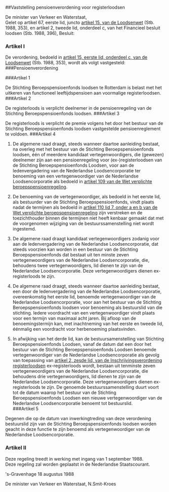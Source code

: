 <meta http-equiv='Content-Type' content='text/html; charset=utf-8' />

##Vaststelling pensioenverordening voor registerloodsen

De minister van Verkeer en Waterstaat,  
Gelet op artikel 67, eerste lid, juncto [artikel 15, van de Loodsenwet](../../../../../../wet/loodsenwet/BWBR0004365/README.md) (Stb. 1988, 353), en artikel 2, tweede lid, onderdeel c, van het Financieel besluit loodsen (Stb. 1988, 396),
Besluit:    

### Artikel  I  

De verordening, bedoeld in [artikel 15, eerste lid, onderdeel c, van de Loodsenwet](../../../../../../wet/loodsenwet/BWBR0004365/README.md) (Stb. 1988, 353), wordt als volgt vastgesteld: 
###Pensioenverordening

###Artikel 1

De Stichting Beroepspensioenfonds loodsen te Rotterdam is belast met het uitkeren van functioneel leeftijdspensioen aan voormalige registerloodsen. 
###Artikel 2

De registerloods is verplicht deelnemer in de pensioenregeling van de Stichting Beroepspensioenfonds loodsen. 
###Artikel 3

De registerloods is verplicht de premie volgens het door het bestuur van de Stichting Beroepspensioenfonds loodsen vastgestelde pensioenreglement te voldoen. 
###Artikel 4

1. De algemene raad draagt, steeds wanneer daartoe aanleiding bestaat, na overleg met het bestuur van de Stichting Beroepspensioenfonds loodsen, één of meerdere kandidaat vertegenwoordigers, die (gewezen) deelnemer zijn aan een pensioenregeling voor (ex-)registerloodsen van de Stichting Beroepspensioenfonds Loodsen, voor aan de ledenvergadering van de Nederlandse Loodsencorporatie ter benoeming van een vertegenwoordiger van de Nederlandse Loodsencorporatie als bedoeld in [artikel 109 van de Wet verplichte beroepspensioenregeling](../../../../../../wet/wet/verplichte/beroepspensioenregeling/BWBR0018831/README.md).  

2. De benoeming van de vertegenwoordiger, als bedoeld in het eerste lid, als bestuurder van de Stichting Beroepspensioenfonds, vindt plaats nadat de termijnen als bedoeld in [artikel 110 lid 7, onder a en b van de Wet verplichte beroepspensioenregeling](../../../../../../wet/wet/verplichte/beroepspensioenregeling/BWBR0018831/README.md) zijn verstreken en de toezichthouder binnen die termijnen niet heeft kenbaar gemaakt dat met de voorgenomen wijziging van de bestuurssamenstelling niet wordt ingestemd.  

3. De algemene raad draagt kandidaat vertegenwoordigers zodanig voor aan de ledenvergadering van de Nederlandse Loodsencorporatie, dat steeds voorzien kan worden in een bestuur van de Stichting Beroepspensioenfonds dat bestaat uit ten minste zeven vertegenwoordigers van de Nederlandse Loodsencorporatie, die, behoudens twee vertegenwoordigers, lid dienen te zijn van de Nederlandse Loodsencorporatie. Deze vertegenwoordigers dienen ex-registerloods te zijn.  

4. De algemene raad draagt, steeds wanneer daartoe aanleiding bestaat, een door de ledenvergadering van de Nederlandse Loodsencorporatie, overeenkomstig het eerste lid, benoemde vertegenwoordiger van de Nederlandse Loodsencorporatie, voor aan het bestuur van de Stichting Beroepspensioenfonds loodsen voor benoeming als bestuurslid van die stichting. Iedere voordracht van een vertegenwoordiger vindt plaats voor een termijn van maximaal acht jaren. Bij afloop van de benoemingstermijn kan, met inachtneming van het eerste en tweede lid, éénmalig een voordracht voor herbenoeming plaatsvinden.  

5. In afwijking van het derde lid, kan de bestuursamenstelling van Stichting Beroepspensioenfonds Loodsen, vanaf de datum dat een door het bestuur van de Stichting Beroepspensioenfonds Loodsen benoemde vertegenwoordiger van de Nederlandse Loodsencorporatie als gevolg van toepassing van [artikel 2, zesde lid, van de Inschrijvingsverordening registerloodsen](../../../../../../pbo/deelnemings-/en/inschrijvingsverordening/BWBR0024643/README.md) ex-registerloods wordt, bestaan uit tenminste zeven vertegenwoordigers van de Nederlandse Loodsencorporatie, die behoudens drie vertegenwoordigers, lid dienen te zijn van de Nederlandse Loodsencorporatie. Deze vertegenwoordigers dienen ex-registerloods te zijn. De genoemde bestuurssamenstelling duurt voort tot de datum waarop het bestuur van de Stichting Beroepspensioenfonds Loodsen een nieuwe vertegenwoordiger van de Nederlandse Loodsencorporatie benoemt tot bestuurslid.   
###Artikel 5

Degenen die op de datum van inwerkingtreding van deze verordening bestuurslid zijn van de Stichting Beroepspensioenfonds loodsen worden geacht in deze functie te zijn benoemd als vertegenwoordiger van de Nederlandse Loodsencorporatie.  

### Artikel  II  

Deze regeling treedt in werking met ingang van 1 september 1988.  
Deze regeling zal worden geplaatst in de Nederlandse Staatscourant.   

's-Gravenhage 
18 augustus 1988    

De 
minister van Verkeer en Waterstaat, 
N.Smit-Kroes    
